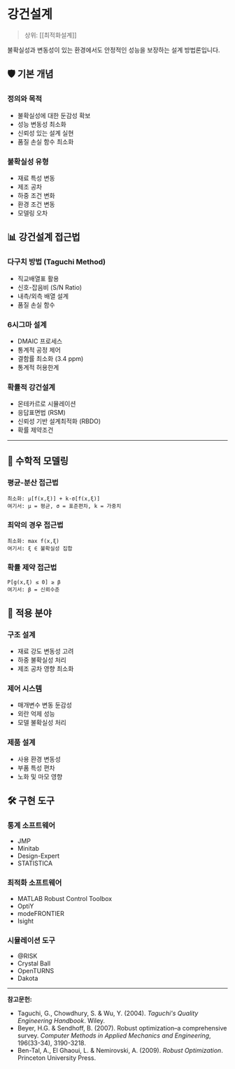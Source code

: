 # 강건설계

> 상위: [[최적화설계]]

불확실성과 변동성이 있는 환경에서도 안정적인 성능을 보장하는 설계 방법론입니다.

## 🛡️ 기본 개념

### 정의와 목적
- 불확실성에 대한 둔감성 확보
- 성능 변동성 최소화
- 신뢰성 있는 설계 실현
- 품질 손실 함수 최소화

### 불확실성 유형
- 재료 특성 변동
- 제조 공차
- 하중 조건 변화
- 환경 조건 변동
- 모델링 오차

## 📊 강건설계 접근법

### 다구치 방법 (Taguchi Method)
- 직교배열표 활용
- 신호-잡음비 (S/N Ratio)
- 내측/외측 배열 설계
- 품질 손실 함수

### 6시그마 설계
- DMAIC 프로세스
- 통계적 공정 제어
- 결함률 최소화 (3.4 ppm)
- 통계적 허용한계

### 확률적 강건설계
- 몬테카르로 시뮬레이션
- 응답표면법 (RSM)
- 신뢰성 기반 설계최적화 (RBDO)
- 확률 제약조건

---

## 🔬 수학적 모델링

### 평균-분산 접근법
```
최소화: μ[f(x,ξ)] + k·σ[f(x,ξ)]
여기서: μ = 평균, σ = 표준편차, k = 가중치
```

### 최악의 경우 접근법
```
최소화: max f(x,ξ)
여기서: ξ ∈ 불확실성 집합
```

### 확률 제약 접근법
```
P[g(x,ξ) ≤ 0] ≥ β
여기서: β = 신뢰수준
```

## 🎯 적용 분야

### 구조 설계
- 재료 강도 변동성 고려
- 하중 불확실성 처리
- 제조 공차 영향 최소화

### 제어 시스템
- 매개변수 변동 둔감성
- 외란 억제 성능
- 모델 불확실성 처리

### 제품 설계
- 사용 환경 변동성
- 부품 특성 편차
- 노화 및 마모 영향

## 🛠️ 구현 도구

### 통계 소프트웨어
- JMP
- Minitab
- Design-Expert
- STATISTICA

### 최적화 소프트웨어
- MATLAB Robust Control Toolbox
- OptiY
- modeFRONTIER
- Isight

### 시뮬레이션 도구
- @RISK
- Crystal Ball
- OpenTURNS
- Dakota

---

**참고문헌:**
- Taguchi, G., Chowdhury, S. & Wu, Y. (2004). *Taguchi's Quality Engineering Handbook*. Wiley.
- Beyer, H.G. & Sendhoff, B. (2007). Robust optimization–a comprehensive survey. *Computer Methods in Applied Mechanics and Engineering*, 196(33-34), 3190-3218.
- Ben-Tal, A., El Ghaoui, L. & Nemirovski, A. (2009). *Robust Optimization*. Princeton University Press.